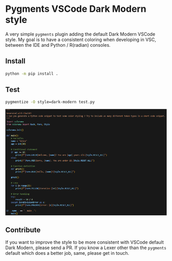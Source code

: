 # Pygments VSCode Dark Modern style

A very simple `pygments` plugin adding the default Dark Modern VSCode style.
My goal is to have a consistent coloring when developing in VSC, between the IDE and Python / R(radian) consoles.

## Install

```bash
python -m pip install .
```

## Test

```bash
pygmentize -O style=dark-modern test.py
```

![Test picture](/pygments-vsc-darkmodern.PNG)

## Contribute

If you want to improve the style to be more consistent with VSCode default Dark Modern, please send a PR.
If you know a Lexer other than the `pygments` default which does a better job, same, please get in touch.
